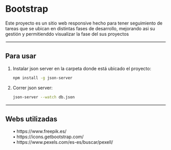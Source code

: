 # Bootstrap
Este proyecto es un sitio web responsive hecho para tener seguimiento de tareas que se ubican en distintas fases de desarrollo, mejorando asi su gestión y permitienddo visualizar la fase del sus proyectos

<hr style="border: 2px solid #e7e7e7;">
<h2>Para usar</h2>

1. Instalar json server en la carpeta donde está ubicado el proyecto:
   
   ```bash
   npm install -g json-server

2. Correr json server:
   
   ```bash
   json-server --watch db.json

<hr style="border: 2px solid #e7e7e7;">
<h2> Webs utilizadas </h2>
<style>
  ul {
    list-style: none; /* Esto elimina el estilo por defecto de los puntos */
  }

  ul li::before {
    content: '\2022';
    color: cyan;
    display: inline-block;
    width: 1em;
    margin-right: 0.5em;
  }
</style>

<ul>
  <li>&#8226; https://www.freepik.es/ </li>
  <li>&#8226; https://icons.getbootstrap.com/ </li>
  <li>&#8226; https://www.pexels.com/es-es/buscar/pexell/ </li>
</ul>

